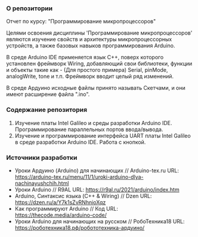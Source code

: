 ### О репозитории
Отчет по курсу: "Программирование микропроцессоров"

Целями освоения дисциплины 'Программирование микропроцессоров' являются изучение свойств и архитектуры микропроцессорных устройств, а также базовых навыков программирования Arduino.

В среде Arduino IDE применяется язык С++, поверх которого установлен фреймворк Wiring, добавляющий свои библиотеки, функции и объекты такие как - (Для простого примера) Serial, pinMode, analogWrite, tone и т.п. Фреймворк вводит целый ряд изменений.

В среде Ардуино исходные файлы принято называть Скетчами, и они имеют расширение файла ".ino".

### Содержание репозитория
1. Изучение платы Intel Galileo и  среды разработки Arduino IDE. Программирование параллельных портов ввода/вывода.
2. Изучение и программирование интерфейса UART платы Intel Galileo в среде разработки Arduino IDE. Работа с кнопкой.


### Источники разработки
- Уроки Ардуино (Arduino) для начинающих // Arduino-tex.ru URL: https://arduino-tex.ru/menu/11/1/uroki-arduino-dlya-nachinayushchih.html
- Уроки Arduino // R9AL URL: https://r9al.ru/2021/arduino/index.htm
- Arduino, Синтаксис языка (C++ & Wiring) // Dzen URL: https://dzen.ru/a/Y7k1sZvRNhnioXqz
- Как программируют Arduino // Код URL: https://thecode.media/arduino-code/
- Уроки Arduino для начинающих на русском // РобоТехника18 URL: https://роботехника18.рф/робототехника-ардуино/